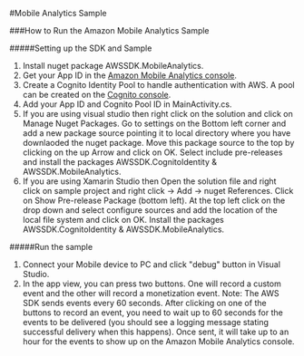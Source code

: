 #Mobile Analytics Sample

###How to Run the Amazon Mobile Analytics Sample

#####Setting up the SDK and Sample
1. Install nuget package AWSSDK.MobileAnalytics.
2. Get your App ID in the [Amazon Mobile Analytics console](https://console.aws.amazon.com/mobileanalytics/home/?region=us-east-1#/overview?consoleState=management). 
3. Create a Cognito Identity Pool to handle authentication with AWS.  A pool can be created on the [Cognito console]( https://console.aws.amazon.com/cognito/home).
4. Add your App ID and Cognito Pool ID in MainActivity.cs.
5. If you are using visual studio then right click on the solution and click on Manage Nuget Packages. Go to settings on the Bottom left corner and add a new package source pointing it to local directory where you have downlaoded the nuget package. Move this package source to the top by clicking on the up Arrow and click on OK. Select include pre-releases and install the packages AWSSDK.CognitoIdentity & AWSSDK.MobileAnalytics.
6. If you are using Xamarin Studio then Open the solution file and right click on sample project and right click -> Add -> nuget References. Click on Show Pre-release Package (bottom left). At the top left click on the drop down and select configure sources and add the location of the local file system and click on OK. Install the packages AWSSDK.CognitoIdentity & AWSSDK.MobileAnalytics.

#####Run the sample
1. Connect your Mobile device to PC and click "debug" button in Visual Studio.
2. In the app view, you can press two buttons. One will record a custom event and the other will record a monetization event.
Note: The AWS SDK sends events every 60 seconds. After clicking on one of the buttons to record an event, you need to wait up to 60 seconds for the events to be delivered (you should see a logging message stating successful delivery when this happens). Once sent, it will take up to an hour for the events to show up on the Amazon Mobile Analytics console.

